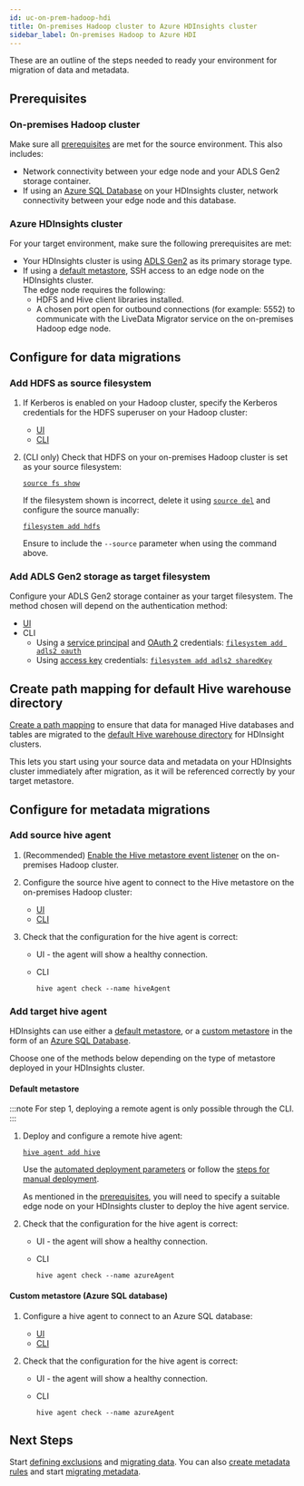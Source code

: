 ```yaml
---
id: uc-on-prem-hadoop-hdi
title: On-premises Hadoop cluster to Azure HDInsights cluster
sidebar_label: On-premises Hadoop to Azure HDI
---
```


These are an outline of the steps needed to ready your environment for migration of data and metadata.

## Prerequisites

### On-premises Hadoop cluster

Make sure all [prerequisites](./prereqs.md#prerequisites) are met for the source environment. This also includes:

* Network connectivity between your edge node and your ADLS Gen2 storage container.
* If using an [Azure SQL Database](https://docs.microsoft.com/en-us/azure/hdinsight/hdinsight-use-external-metadata-stores#create-and-config-azure-sql-database-for-the-custom-metastore) on your HDInsights cluster, network connectivity between your edge node and this database.

### Azure HDInsights cluster

For your target environment, make sure the following prerequisites are met:

* Your HDInsights cluster is using [ADLS Gen2](https://docs.microsoft.com/en-us/azure/hdinsight/overview-data-lake-storage-gen2) as its primary storage type.
* If using a [default metastore](https://docs.microsoft.com/en-us/azure/hdinsight/hdinsight-use-external-metadata-stores#default-metastore), SSH access to an edge node on the HDInsights cluster.  
  The edge node requires the following:
  * HDFS and Hive client libraries installed.
  * A chosen port open for outbound connections (for example: 5552) to communicate with the LiveData Migrator service on the on-premises Hadoop edge node.

## Configure for data migrations

### Add HDFS as source filesystem

1. If Kerberos is enabled on your Hadoop cluster, specify the Kerberos credentials for the HDFS superuser on your Hadoop cluster:

   * [UI](./configure-storage.md#configure-source-storage)
   * [CLI](./command-reference.md#filesystem-auto-discover-source-hdfs)

1. (CLI only) Check that HDFS on your on-premises Hadoop cluster is set as your source filesystem:

   [`source fs show`](./command-reference.md#source-fs-show)

   If the filesystem shown is incorrect, delete it using [`source del`](./command-reference.md#source-del) and configure the source manually:

   [`filesystem add hdfs`](./command-reference.md#filesystem-add-hdfs)

   Ensure to include the `--source` parameter when using the command above.

### Add ADLS Gen2 storage as target filesystem

Configure your ADLS Gen2 storage container as your target filesystem. The method chosen will depend on the authentication method:

* [UI](./configure-storage.md#add-target-storages)
* CLI
  * Using a [service principal](https://docs.microsoft.com/en-us/azure/active-directory/develop/howto-create-service-principal-portal) and [OAuth 2](https://docs.microsoft.com/en-us/azure/active-directory/develop/active-directory-v2-protocols) credentials: [`filesystem add adls2 oauth`](./command-reference.md#filesystem-add-adls2-oauth)
  * Using [access key](https://docs.microsoft.com/en-us/azure/storage/common/storage-account-keys-manage?tabs=azure-portal#view-account-access-keys) credentials: [`filesystem add adls2 sharedKey`](./command-reference.md#filesystem-add-adls2-sharedkey)

## Create path mapping for default Hive warehouse directory

[Create a path mapping](./create-path-mappings.md) to ensure that data for managed Hive databases and tables are migrated to the [default Hive warehouse directory](https://cwiki.apache.org/confluence/display/Hive/Configuration+Properties#ConfigurationProperties-hive.metastore.warehouse.dir) for HDInsight clusters.

This lets you start using your source data and metadata on your HDInsights cluster immediately after migration, as it will be referenced correctly by your target metastore.

## Configure for metadata migrations

### Add source hive agent

1. (Recommended) [Enable the Hive metastore event listener](./configuration-metadata.md#enable-hive-metastore-event-listener) on the on-premises Hadoop cluster.

1. Configure the source hive agent to connect to the Hive metastore on the on-premises Hadoop cluster:

   * [UI](./connect-metastores.md#add-source-agent)
   * [CLI](./command-reference.md#hive-agent-add-hive)

1. Check that the configuration for the hive agent is correct:

   * UI - the agent will show a healthy connection.
   * CLI

     ```text title="Example"
     hive agent check --name hiveAgent
     ```

### Add target hive agent

HDInsights can use either a [default metastore](https://docs.microsoft.com/en-us/azure/hdinsight/hdinsight-use-external-metadata-stores#default-metastore), or a [custom metastore](https://docs.microsoft.com/en-us/azure/hdinsight/hdinsight-use-external-metadata-stores#custom-metastore) in the form of an [Azure SQL Database](https://docs.microsoft.com/en-us/azure/hdinsight/hdinsight-use-external-metadata-stores#create-and-config-azure-sql-database-for-the-custom-metastore).

Choose one of the methods below depending on the type of metastore deployed in your HDInsights cluster.

#### Default metastore

:::note
For step 1, deploying a remote agent is only possible through the CLI.
:::

1. Deploy and configure a remote hive agent:

   [`hive agent add hive`](./command-reference.md#hive-agent-add-hive)

   Use the [automated deployment parameters](./command-reference.md#parameters-for-automated-deployment-1) or follow the [steps for manual deployment](./command-reference.md#steps-for-manual-deployment-1).

   As mentioned in the [prerequisites](#prerequisites), you will need to specify a suitable edge node on your HDInsights cluster to deploy the hive agent service.

1. Check that the configuration for the hive agent is correct:

   * UI - the agent will show a healthy connection.
   * CLI

     ```text title="Example"
     hive agent check --name azureAgent
     ```

#### Custom metastore (Azure SQL database)

1. Configure a hive agent to connect to an Azure SQL database:

   * [UI](./connect-metastores.md#add-target-agents)
   * [CLI](./command-reference.md#hive-agent-add-azure)

1. Check that the configuration for the hive agent is correct:

   * UI - the agent will show a healthy connection.
   * CLI

     ```text title="Example"
     hive agent check --name azureAgent
     ```

## Next Steps

Start [defining exclusions](./configure-exclusions.md) and [migrating data](./create-migration.md). You can also [create metadata rules](./define-metadata-rules.md) and start [migrating metadata](./migrate-metadata.md).
